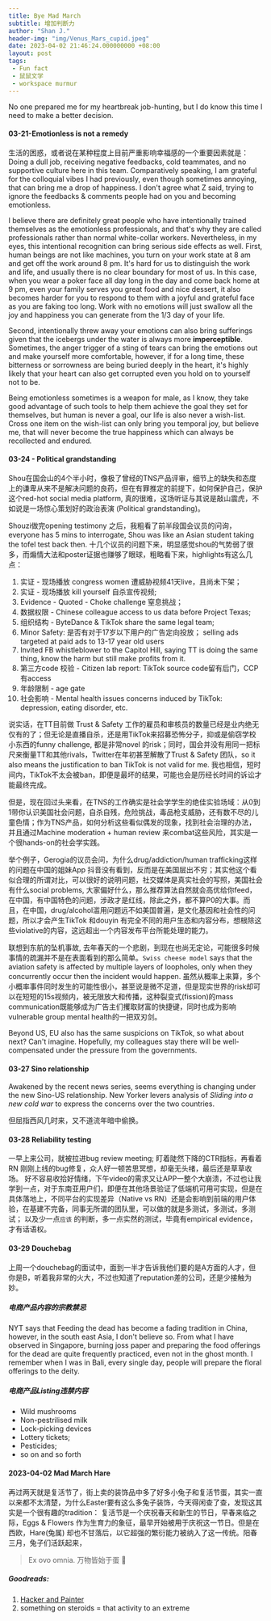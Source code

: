 ```yaml
---
title: Bye Mad March
subtitle: 增加判断力
author: "Shan J."
header-img: "img/Venus_Mars_cupid.jpeg"
date: 2023-04-02 21:46:24.000000000 +08:00
layout: post
tags:
 - Fun fact
 - 鼠鼠文学
 - workspace murmur
---
```


No one prepared me for my heartbreak job-hunting, but I do know this time I need to make a better decision. 

#### 03-21-Emotionless is not a remedy

生活的困惑，或者说在某种程度上目前严重影响幸福感的一个重要因素就是：Doing a dull job, receiving negative feedbacks, cold teammates, and no supportive culture here in this team. Comparatively speaking, I am grateful for the colloquial vibes I had previously, even though sometimes annoying, that can bring me a drop of happiness. I don't agree what Z said, trying to ignore the feedbacks & comments people had on you and becoming emotionless.

I believe there are definitely great people who have intentionally trained themselves as the emotionless professionals, and that's why they are called professionals rather than normal white-collar workers. Nevertheless, in my eyes, this intentional recognition can bring serious side effects as well. First, human beings are not like machines, you turn on your work state at 8 am and get off the work around 8 pm. It's hard for us to distinguish the work and life, and usually there is no clear boundary for most of us. In this case, when you wear a poker face all day long in the day and come back home at 9 pm, even your family serves you great food and nice dessert, it also becomes harder for you to respond to them with a joyful and grateful face as you are faking too long. Work with no emotions will just swallow all the joy and happiness you can generate from the 1/3 day of your life.

Second, intentionally threw away your emotions can also bring sufferings given that the icebergs under the water is always more  **imperceptible**. Sometimes, the anger trigger of a sting of tears can bring the emotions out and make yourself more comfortable, however, if for a long time, these bitterness or sorrowness are being buried deeply in the heart, it's highly likely that your heart can also get corrupted even you hold on to yourself not to be.

Being emotionless sometimes is a weapon for male, as I know, they take good advantage of such tools to help them achieve the goal they set for themselves, but human is never a goal, our life is also never a wish-list. Cross one item on the wish-list can only bring you temporal joy, but believe me, that will never become the true happiness which can always be recollected and endured.

#### 03-24 - Political grandstanding

Shou在国会山的4个半小时，像极了曾经的TNS产品评审，细节上的缺失和态度上的谦卑从来不是解决问题的良药，但在有罪推定的前提下，如何保护自己，保护这个red-hot social media platform, 真的很难，这场听证与其说是敲山震虎，不如说是一场惊心策划好的政治表演 (Political grandstanding)。

Shouzi做完opening testimony 之后，我粗看了前半段国会议员的问询，everyone has 5 mins to interrogate, Shou was like an Asian student taking the tofel test back then. 十几个议员的问题下来，明显感觉shou的气势弱了很多，而煽情大法和poster证据也赚够了眼球，粗略看下来，highlights有这么几点：

1. 实证 - 现场播放 congress women 遭威胁视频41天live，且尚未下架；
2. 实证 - 现场播放 kill yourself 自杀宣传视频;
3. Evidence - Quoted - Choke challenge 窒息挑战；
4. 数据权限 - Chinese colleague access to us data before Project Texas;
5. 组织结构 - ByteDance & TikTok share the same legal team;
6. Minor Safety: 是否有对于17岁以下用户的广告定向投放； selling ads targeted at paid ads to 13-17 year old users
7. Invited FB whistleblower to the Capitol Hill, saying TT is doing the same thing, know the harm but still make profits from it.
8. 第三方code 校验 - Citizen lab report: TikTok source code留有后门，CCP 有access
9. 年龄限制 - age gate
10. 社会影响 - Mental health issues concerns induced by TikTok: depression, eating disorder, etc.

说实话，在TT目前做 Trust & Safety 工作的雇员和审核员的数量已经是业内绝无仅有的了；但无论是直播自杀，还是用TikTok来招募恐怖分子，抑或是偷窃学校小东西的funny challenge, 都是非常novel 的risk；同时，国会并没有用同一把标尺来衡量TT和其他rivals，Twitter在年初甚至解散了Trust & Safety 团队，so it also means the justification to ban TikTok is not valid for me. 我也相信，短时间内，TikTok不太会被ban，即便是最坏的结果，可能也会是历经长时间的诉讼才能最终完成。

但是，现在回过头来看，在TNS的工作确实是社会学学生的绝佳实验场域：从0到1带你认识美国社会问题，自杀自残，危险挑战，毒品枪支威胁，还有数不尽的儿童色情；作为TNS产品，如何分析这些看似偶发的现象，找到社会治理的办法，并且通过Machine moderation + human review 来combat这些风险，其实是一个很hands-on的社会学实践。

举个例子，Gerogia的议员会问，为什么drug/addiction/human trafficking这样的问题在中国的姐妹App 抖音没有看到，反而是在美国层出不穷；其实他这个看似合理的所谓对比，可以很好的说明问题，社交媒体是真实社会的写照，美国社会有什么social problems, 大家偏好什么，那么推荐算法自然就会高优给你feed，在中国，有中国特色的问题，涉政才是红线，除此之外，都不算P0的大事。而且，在中国，drug/alcohol滥用问题远不如美国普遍，是文化基因和社会性的问题，所以才会产生TikTok 和douyin 有完全不同的用户生态和内容分布，想根除这些violative的内容，这远超出一个内容发布平台所能处理的能力。

联想到东航的坠机事故, 去年春天的一个悲剧，到现在也尚无定论，可能很多时候事情的疏漏并不是在表面看到的那么简单。`Swiss cheese model` says that the aviation safety is affected by multiple layers of loopholes, only when they concurrently occur then the incident would happen. 虽然从概率上来算，多个小概率事件同时发生的可能性很小，甚至说是微不足道，但是现实世界的risk却可以在短短的15s视频内，被无限放大和传播，这种裂变式(fission)的mass communication既能够成为广告主们攫取财富的快捷键，同时也成为影响vulnerable group mental health的一把双刃剑。

Beyond US, EU also has the same suspicions on TikTok, so what about next? Can't imagine. Hopefully, my colleagues stay there will be well-compensated under the pressure from the governments.

#### 03-27 Sino relationship

Awakened by the recent news series, seems everything is changing under the new Sino-US relationship. New Yorker levers analysis of *Sliding into a new cold war* to express the concerns over the two countries.

但屈指西风几时来，又不道流年暗中偷换。

#### 03-28 Reliability testing

一早上来公司，就被拉进bug review meeting; 盯着陡然下降的CTR指标，再看着RN 刚刚上线的bug修复，众人好一顿苦思冥想，却毫无头绪，最后还是草草收场。
好不容易收拾好情绪，下午video的需求又让APP一整个大崩溃，不过也让我学到一点，对于东南亚用户们，即便在其他场景验证了低端机可用可实现，但是在具体落地上，不同平台的实现差异（Native vs RN）还是会影响到前端的用户体验，在基建不完备，同事无所谓的团队里，可以做的就是多测试，多测试，多测试； 以及少一点`应该` 的判断，多一点实然的测试，毕竟有empirical evidence，才有话语权。

#### 03-29 Douchebag

上周一个douchebag的面试中，面到一半才告诉我他们要的是A方面的人才，但你是B，听着我非常的火大，不过也知道了reputation差的公司，还是少接触为妙。

##### 电商产品内容的宗教禁忌

NYT says that Feeding the dead has become a fading tradition in China, however, in the south east Asia, I don't believe so. From what I have observed in Singapore, burning joss paper and preparing the food offerings for the dead are quite frequently practiced, even not in the ghost month. I remember when I was in Bali, every single day, people will prepare the floral offerings to the deity.

##### 电商产品Listing违禁内容

* Wild mushrooms
* Non-pestrilised milk
* Lock-picking devices
* Lottery tickets;
* Pesticides;
* so on and so forth


#### 2023-04-02 **Mad March Hare**

再过两天就是复活节了，街上卖的装饰品中多了好多小兔子和复活节蛋，其实一直以来都不太清楚，为什么Easter要有这么多兔子装饰，今天得闲查了查，发现这其实是一个很有趣的tradition：
复活节是一个庆祝春天和新生的节日，早春来临之际，Eggs & Flowers 作为生育力的象征，最早开始被用于庆祝这一节日。但是在西欧，Hare(兔属) 却也不甘落后，以它超强的繁衍能力被纳入了这一传统。阳春三月，兔子们活跃起来，
> Ex ovo omnia. 万物皆始于蛋 🥚

##### Goodreads:

1. [Hacker and Painter](http://www.paulgraham.com/hp.html)
2. something on steroids  = that activity to an extreme
